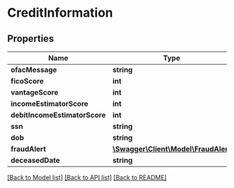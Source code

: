 # CreditInformation

## Properties
Name | Type | Description | Notes
------------ | ------------- | ------------- | -------------
**ofacMessage** | **string** |  | [optional] 
**ficoScore** | **int** |  | [optional] 
**vantageScore** | **int** |  | [optional] 
**incomeEstimatorScore** | **int** |  | [optional] 
**debitIncomeEstimatorScore** | **int** |  | [optional] 
**ssn** | **string** |  | [optional] 
**dob** | **string** |  | [optional] 
**fraudAlert** | [**\Swagger\Client\Model\FraudAlert**](FraudAlert.md) |  | [optional] 
**deceasedDate** | **string** |  | [optional] 

[[Back to Model list]](../README.md#documentation-for-models) [[Back to API list]](../README.md#documentation-for-api-endpoints) [[Back to README]](../README.md)


